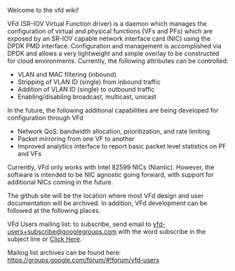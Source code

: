 Welcome to the vfd wiki!

VFd (SR-IOV Virtual Function driver) is a daemon which manages the configuration of virtual and physical functions (VFs and PFs) which are exposed by an SR-IOV capable network interface card (NIC) using the DPDK PMD interface. Configuration and management is accomplished via DPDK and allows a very lightweight and simple overlay to be constructed for cloud environments. Currently, the following attributes can be controlled:

* VLAN and MAC filtering (inbound)
* Stripping of VLAN ID (single) from inbound traffic
* Addition of VLAN ID (single) to outbound traffic
* Enabling/disabling broadcast, multicast, unicast

In the future, the following additional capabilities are being developed for configuration through VFd

* Network QoS: bandwidth allocation, prioritization, and rate limiting
* Packet mirroring from one VF to another
* Improved analytics interface to report basic packet level statistics on PF and VFs

Currently, VFd only works with Intel 82599 NICs (Niantic). However, the software is intended to be NIC agnostic going forward, with support for additional NICs coming in the future. 

The github site will be the location where most VFd design and user documentation will be archived. In addition, VFd development can be followed at the following places.

VFd Users mailing list: to subscribe, send email to vfd-users+subscribe@googlegroups.com with the word subscribe in the subject line or <a href="mailto:vfd-users+subscribe@googlegroups.com?subject=subscribe">Click Here</a>.

Mailing list archives can be found here: https://groups.google.com/forum/#!forum/vfd-users
